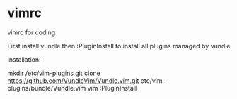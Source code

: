 # vimrc
vimrc for coding

First install vundle then :PluginInstall to install all plugins managed by vundle

Installation:

mkdir /etc/vim-plugins
git clone https://github.com/VundleVim/Vundle.vim.git etc/vim-plugins/bundle/Vundle.vim
vim
:PluginInstall
